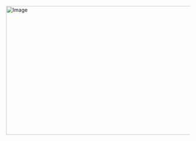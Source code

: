 <img width="600" height="352" alt="Image" src="https://github.com/user-attachments/assets/a316bf95-fe11-45d3-9cd0-c886f8ca9234" />
